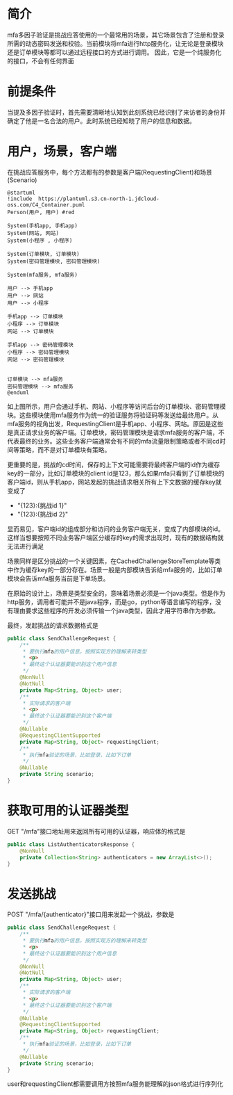 # 简介

mfa多因子验证是挑战应答使用的一个最常用的场景，其它场景包含了注册和登录所需的动态密码发送和校验。当前模块将mfa进行http服务化，让无论是登录模块还是订单模块等都可以通过远程接口的方式进行调用。
因此，它是一个纯服务化的接口，不会有任何界面

# 前提条件

当提及多因子验证时，首先需要清晰地认知到此刻系统已经识别了来访者的身份并确定了他是一名合法的用户。此时系统已经知晓了用户的信息和数据。

# 用户，场景，客户端

在挑战应答服务中，每个方法都有的参数是客户端(RequestingClient)和场景(Scenario)

```plantuml
@startuml
!include  https://plantuml.s3.cn-north-1.jdcloud-oss.com/C4_Container.puml
Person(用户, 用户) #red

System(手机app, 手机app)
System(网站, 网站)
System(小程序 , 小程序)

System(订单模块, 订单模块)
System(密码管理模块, 密码管理模块)

System(mfa服务, mfa服务)

用户 --> 手机app
用户 --> 网站
用户 --> 小程序

手机app --> 订单模块
小程序 --> 订单模块
网站 --> 订单模块

手机app --> 密码管理模块
小程序 --> 密码管理模块
网站 --> 密码管理模块


订单模块 --> mfa服务
密码管理模块 --> mfa服务
@enduml
```

如上图所示，用户会通过手机、网站、小程序等访问后台的订单模块、密码管理模块。这些模块使用mfa服务作为统一的验证服务将验证码等发送给最终用户。从mfa服务的视角出发，RequestingClient是手机app、小程序、网站。原因是这些是真正请求业务的客户端。订单模块，密码管理模块是请求mfa服务的客户端，不代表最终的业务。这些业务客户端通常会有不同的mfa流量限制策略或者不同cd时间等策略，而不是对订单模块有策略。

更重要的是，挑战的cd时间，保存的上下文可能需要将最终客户端的id作为缓存key的一部分，比如订单模块的client
id是123，那么如果mfa只看到了订单模块的客户端id，则从手机app，网站发起的挑战请求相关所有上下文数据的缓存key就变成了

* "{123}:{挑战id 1}"
* "{123}:{挑战id 2}"

显而易见，客户端id的组成部分和访问的业务客户端无关，变成了内部模块的id。这样当想要按照不同业务客户端区分缓存的key的需求出现时，现有的数据结构就无法进行满足

场景同样是区分挑战的一个关键因素，在CachedChallengeStoreTemplate等类中作为缓存key的一部分存在。场景一般是内部模块告诉给mfa服务的，比如订单模块会告诉mfa服务当前是下单场景。

在原始的设计上，场景是类型安全的，意味着场景必须是一个java类型。但是作为http服务，调用者可能并不是java程序，而是go，python等语言编写的程序，没有理由要求这些程序的开发必须传输一个java类型，因此才用字符串作为参数。

最终，发起挑战的请求数据格式是

```java
public class SendChallengeRequest {
    /**
     * 要执行mfa的用户信息，按照实现方的理解来转类型
     * <p>
     * 最终这个认证器要能识别这个用户信息
     */
    @NonNull
    @NotNull
    private Map<String, Object> user;
    /**
     * 实际请求的客户端
     * <p>
     * 最终这个认证器要能识别这个客户端
     */
    @Nullable
    @RequestingClientSupported
    private Map<String, Object> requestingClient;
    /**
     * 执行mfa验证的场景，比如登录，比如下订单
     */
    @Nullable
    private String scenario;
}
```

# 获取可用的认证器类型

GET "/mfa"接口地址用来返回所有可用的认证器，响应体的格式是

```java
public class ListAuthenticatorsResponse {
    @NonNull
    private Collection<String> authenticators = new ArrayList<>();
}
```

# 发送挑战

POST "/mfa/{authenticator}"接口用来发起一个挑战，参数是

```java
public class SendChallengeRequest {
    /**
     * 要执行mfa的用户信息，按照实现方的理解来转类型
     * <p>
     * 最终这个认证器要能识别这个用户信息
     */
    @NonNull
    @NotNull
    private Map<String, Object> user;
    /**
     * 实际请求的客户端
     * <p>
     * 最终这个认证器要能识别这个客户端
     */
    @Nullable
    @RequestingClientSupported
    private Map<String, Object> requestingClient;
    /**
     * 执行mfa验证的场景，比如登录，比如下订单
     */
    @Nullable
    private String scenario;
}
```

user和requestingClient都需要调用方按照mfa服务能理解的json格式进行序列化
